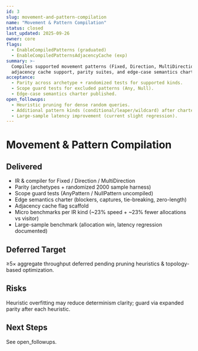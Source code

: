 ```yaml
---
id: 3
slug: movement-and-pattern-compilation
name: "Movement & Pattern Compilation"
status: closed
last_updated: 2025-09-26
owner: core
flags:
  - EnableCompiledPatterns (graduated)
  - EnableCompiledPatternsAdjacencyCache (exp)
summary: >-
  Compiles supported movement patterns (Fixed, Direction, MultiDirection) into IR (Fixed/Ray/MultiRay) with
  adjacency cache support, parity suites, and edge-case semantics charter. Aggregate ≥5× throughput goal deferred.
acceptance:
  - Parity across archetype + randomized tests for supported kinds.
  - Scope guard tests for excluded patterns (Any, Null).
  - Edge-case semantics charter published.
open_followups:
  - Heuristic pruning for dense random queries.
  - Additional pattern kinds (conditional/leaper/wildcard) after charter update.
  - Large-sample latency improvement (current slight regression).
---
```


# Movement & Pattern Compilation

## Delivered

- IR & compiler for Fixed / Direction / MultiDirection
- Parity (archetypes + randomized 2000 sample harness)
- Scope guard tests (AnyPattern / NullPattern uncompiled)
- Edge semantics charter (blockers, captures, tie-breaking, zero-length)
- Adjacency cache flag scaffold
- Micro benchmarks per IR kind (~23% speed + ~23% fewer allocations vs visitor)
- Large-sample benchmark (allocation win, latency regression documented)

## Deferred Target

≥5× aggregate throughput deferred pending pruning heuristics & topology-based optimization.

## Risks

Heuristic overfitting may reduce determinism clarity; guard via expanded parity after each heuristic.

## Next Steps

See open_followups.

